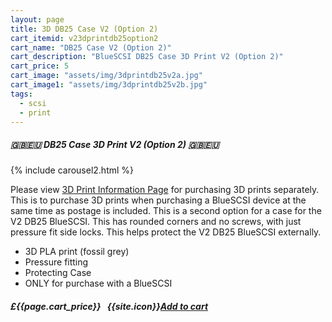```yaml
---
layout: page
title: 3D DB25 Case V2 (Option 2)
cart_itemid: v23dprintdb25option2
cart_name: "DB25 Case V2 (Option 2)"
cart_description: "BlueSCSI DB25 Case 3D Print V2 (Option 2)"
cart_price: 5
cart_image: "assets/img/3dprintdb25v2a.jpg"
cart_image1: "assets/img/3dprintdb25v2b.jpg"
tags: 
  - scsi
  - print
---
```


##### 🇬🇧🇪🇺 DB25 Case 3D Print V2 (Option 2) 🇬🇧🇪🇺

{% include carousel2.html %}

Please view [3D Print Information Page](/print) for purchasing 3D prints separately. This is to purchase 3D prints when purchasing a BlueSCSI device at the same time as postage is included. This is a second option for a case for the V2 DB25 BlueSCSI. This has rounded corners and no screws, with just pressure fit side locks. This helps protect the V2 DB25 BlueSCSI externally.

* 3D PLA print (fossil grey)
* Pressure fitting
* Protecting Case
* ONLY for purchase with a BlueSCSI

##### £{{page.cart_price}} &nbsp; {{site.icon}}[Add to cart](/cart#{{page.cart_itemid}})